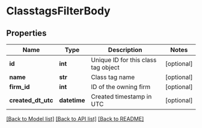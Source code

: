 # ClasstagsFilterBody

## Properties
Name | Type | Description | Notes
------------ | ------------- | ------------- | -------------
**id** | **int** | Unique ID for this class tag object | [optional] 
**name** | **str** | Class tag name | [optional] 
**firm_id** | **int** | ID of the owning firm | [optional] 
**created_dt_utc** | **datetime** | Created timestamp in UTC | [optional] 

[[Back to Model list]](../README.md#documentation-for-models) [[Back to API list]](../README.md#documentation-for-api-endpoints) [[Back to README]](../README.md)

